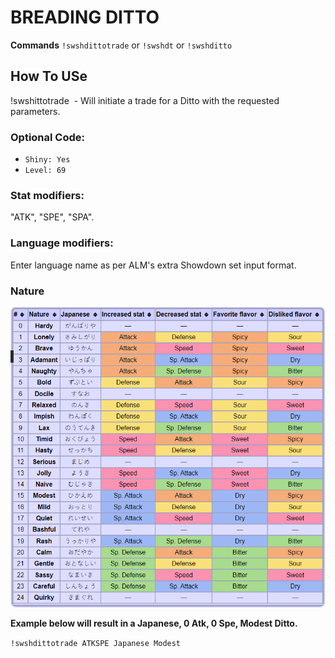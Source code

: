 # BREADING DITTO

**Commands**
`!swshdittotrade` or `!swshdt` or `!swshditto`

## How To USe

!swshittotrade <optional code> <stat modifiers> <language> <nature> - Will initiate a trade for a Ditto with the requested parameters.

### Optional Code:
- `Shiny: Yes`
- `Level: 69`

### Stat modifiers: 
"ATK", "SPE", "SPA".

### Language modifiers: 
Enter language name as per ALM's extra Showdown set input format.

### Nature
<img src="Images/PokemonNatures.png" width="600">

**Example below will result in a Japanese, 0 Atk, 0 Spe, Modest Ditto.**

`!swshdittotrade ATKSPE Japanese Modest`
